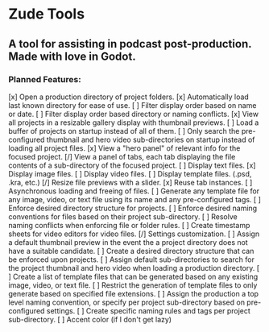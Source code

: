 # Zude Tools

## A tool for assisting in podcast post-production. Made with love in Godot.

### Planned Features:
[x] Open a production directory of project folders.
	[x] Automatically load last known directory for ease of use.
	[ ] Filter display order based on name or date.
	[ ] Filter display order based directory or naming conflicts.
[x] View all projects in a resizable gallery display with thumbnail previews.
	[ ] Load a buffer of projects on startup instead of all of them.
	[ ] Only search the pre-configured thumbnail and hero video sub-directories on startup instead of loading all project files.
[x] View a "hero panel" of relevant info for the focused project.
[/] View a panel of tabs, each tab displaying the file contents of a sub-directory of the focused project.
	[ ] Display text files.
	[x] Display image files.
	[ ] Display video files.
	[ ] Display template files. (.psd, .kra, etc.)
	[/] Resize file previews with a slider.
	[x] Reuse tab instances.
	[ ] Asynchronous loading and freeing of files.
[ ] Generate any template file for any image, video, or text file using its name and any pre-configured tags.
[ ] Enforce desired directory structure for projects.
[ ] Enforce desired naming conventions for files based on their project sub-directory.
[ ] Resolve naming conflicts when enforcing file or folder rules.
[ ] Create timestamp sheets for video editors for video files.
[/] Settings customization.
	[ ] Assign a default thumbnail preview in the event the a project directory does not have a suitable candidate.
	[ ] Create a desired directory structure that can be enforced upon projects.
		[ ] Assign default sub-directories to search for the project thumbnail and hero video when loading a production directory.
	[ ] Create a list of template files that can be generated based on any existing image, video, or text file.
		[ ] Restrict the generation of template files to only generate based on specified file extensions.
	[ ] Assign the production a top level naming convention, or specify per project sub-directory based on pre-configured settings.
		[ ] Create specific naming rules and tags per project sub-directory.
	[ ] Accent color (if I don't get lazy)
